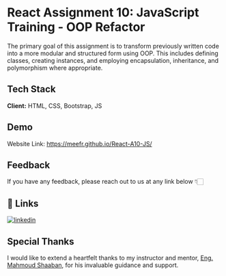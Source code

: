 
# React Assignment 10: JavaScript Training - OOP Refactor

The primary goal of this assignment is to transform previously written code into a more modular and structured form using OOP. This includes defining classes, creating instances, and employing encapsulation, inheritance, and polymorphism where appropriate.
## Tech Stack

**Client:** HTML, CSS, Bootstrap, JS




## Demo

Website Link: https://meefr.github.io/React-A10-JS/

## Feedback

If you have any feedback, please reach out to us at any link below 👇🏻


## 🔗 Links
[![linkedin](https://img.shields.io/badge/linkedin-0A66C2?style=for-the-badge&logo=linkedin&logoColor=white)](https://www.linkedin.com/in/mohamedelramah/)


## Special Thanks

I would like to extend a heartfelt thanks to my instructor and mentor, [Eng. Mahmoud Shaaban](https://www.linkedin.com/in/mahmoud-shaaban-5192b720a/), for his invaluable guidance and support.

